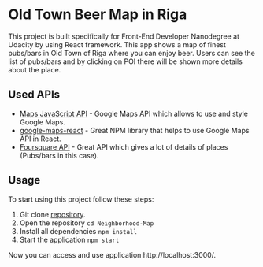 # Old Town Beer Map in Riga

This project is built specifically for Front-End Developer Nanodegree at Udacity by using React framework. This app shows a map of finest pubs/bars in Old Town of Riga where you can enjoy beer. Users can see the list of pubs/bars and by clicking on POI there will be shown more details about the place.

## Used APIs

* [Maps JavaScript API](https://developers.google.com/maps/documentation/javascript/tutorial) - Google Maps API which allows to use and style Google Maps.
* [google-maps-react](https://github.com/google-map-react/google-map-react) - Great NPM library that helps to use Google Maps API in React.
* [Foursquare API](https://developer.foursquare.com/docs) - Great API which gives a lot of details of places (Pubs/bars in this case).

## Usage

To start using this project follow these steps:

1.  Git clone [repository](https://github.com/Sangsom/Neighborhood-Map.git).
2.  Open the repository `cd Neighborhood-Map`
3.  Install all dependencies `npm install`
4.  Start the application `npm start`

Now you can access and use application http://localhost:3000/.
